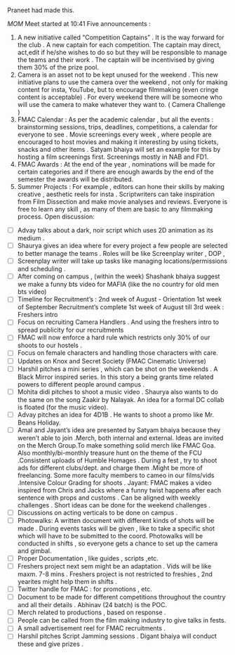 Praneet had made this.


*MOM*
Meet started at 10:41
Five announcements :
1. A new initiative called “Competition Captains” . It is the way forward for the club . A new captain for each competition. The captain may direct, act,edit if he/she wishes to do so but they will be responsible to manage the teams and their work . The captain will be incentivised by giving them 30% of the prize pool.
2. Camera is an asset not to be kept unused for the weekend . This new initiative plans to use the camera over the weekend , not only for making content for insta, YouTube, but to encourage filmmaking (even cringe content is acceptable) . For every weekend there will be someone who will use the camera to make whatever they want to. ( Camera Challenge )
3. FMAC Calendar : As per the academic calendar , but all the events : brainstorming sessions, trips, deadlines, competitions, a calendar for everyone to see . Movie screenings every week , where people are encouraged to host movies and making it interesting by using tickets, snacks and other items . Satyam bhaiya will set an example for this by hosting a film screenings first. Screenings mostly in NAB and FD1.
4. FMAC Awards : At the end of the year , nominations will be made for certain categories and if there are enough awards by the end of the semester the awards will be distributed.
5. Summer Projects : For example , editors can hone their skills by making creative , aesthetic reels for insta . Scriptwriters can take inspiration from Film Dissection and make movie analyses and reviews. Everyone is free to learn any skill , as many of them are basic to any filmmaking process.
Open discussion:
- [ ] Advay talks about a dark, noir script which uses 2D animation as its medium . 
- [ ] Shaurya gives an idea where for every project  a few people are selected to better manage the teams . Roles will be like Screenplay writer , DOP , 
- [ ] Screenplay writer will take up tasks like managing locations/permissions and scheduling .
- [ ] After coming on campus , (within the week) Shashank bhaiya suggest we make a funny bts video for MAFIA (like the no country for old men bts video)
- [ ] Timeline for Recruitment’s : 2nd week of August - Orientation
 1st week of September Recruitment’s complete 
1st week of August till 3rd week : Freshers intro 
- [ ] Focus on recruiting Camera Handlers . And using the freshers intro to spread publicity for our recruitments 
- [ ] FMAC will now enforce a hard rule which restricts only 30% of our shoots to our hostels .
- [ ] Focus on female characters and handling those characters with care.
- [ ] Updates on Knox and Secret Society (FMAC Cinematic Universe)
- [ ] Harshil pitches a mini series , which can be shot on the weekends . A Black Mirror inspired series. In this story a being grants time related powers to different people around campus .
- [ ] Mohita didi pitches to shoot a music video . Shaurya also wants to do the same on the song Zaakir by Nalayak. An idea for a formal DC collab is floated (for the music video).
- [ ] Advay pitches an idea for 4D1B . He wants to shoot a promo like Mr. Beans Holiday.
- [ ] Amal and Jayant’s idea are presented by Satyam bhaiya because they weren’t able to join .Merch, both internal and external. Ideas are invited on the Merch Group.To make something solid merch like FMAC Goa. Also monthly/bi-monthly treasure hunt on the theme of the FCU .Consistent uploads of Humble Homages . During a fest , try to shoot ads for different clubs/dept. and charge them .Might be more of freelancing. Some more faculty members to cameo in our films/vids .Intensive Colour Grading for shoots .               Jayant: FMAC makes a video inspired from Chris and Jacks where a funny twist happens after each sentence with props and customs . Can be aligned with weekly challenges . Short ideas can be done for the weekend challenges .
- [ ] Discussions on acting verticals to be done on campus .
- [ ] Photowalks: A written document with different kinds of shots will be made . During events tasks will be given , like to take a specific shot which will have to be submitted to the coord. Photowalks will be conducted in shifts , so everyone gets a chance to set up the camera and gimbal.
- [ ] Proper Documentation , like guides , scripts ,etc.
- [ ] Freshers project next sem might be an adaptation . Vids will be like maxm. 7-8 mins . Freshers project is not restricted to freshies , 2nd yearites might help them in shifts . 
- [ ] Twitter handle for FMAC : for promotions , etc.
- [ ] Document to be made for different competitions throughout the country and all their details . Abhinav (24 batch) is the POC.
- [ ] Merch related to productions , based on response .
- [ ] People can be called from the film making industry to give talks in fests.
- [ ] A small advertisement reel for FMAC recruitments .
- [ ] Harshil pitches Script Jamming sessions . Digant bhaiya will conduct these and give prizes .
